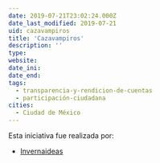 ```yaml
---
date: 2019-07-21T23:02:24.000Z
date_last_modified: 2019-07-21
uid: cazavampiros
title: 'Cazavampiros'
description: ''
type: 
website: 
date_ini: 
date_end: 
tags:
  - transparencia-y-rendicion-de-cuentas
  - participación-ciudadana
cities: 
  - Ciudad de México
---
```


Esta iniciativa fue realizada por:

- [Invernaideas](/organizaciones/invernaideas)
